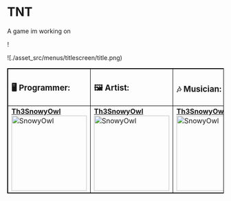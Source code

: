 # TNT
A game im working on
<!-- tuesdaynighttorment -->!
![./asset_src/menus/titlescreen/title.png)

<table style="width:100%; border: 1px solid black">
	<tr>
		<th style="text-align:left; border: 1px solid black"><h3>🖥 Programmer:</h3></th>
		<th style="text-align:left; border: 1px solid black"><h3>🖼 Artist:</h3></th>
		<th style="text-align:left; border: 1px solid black"><h3>🎶 Musician:</h3></th>
	</tr>
	<td style="border: 1px solid black">
		<a href='https://github.com/Th3SnowyOwl'><b>Th3SnowyOwl</b></a><br>
		<img src="https://avatars.githubusercontent.com/u/49002319?v=4" alt="SnowyOwl" width="175" height="175"/>
	</td>
		<!-- Dont remove the space in the next table, its there to space out the text. -->
	<td style="border: 1px solid black">
		<a href='https://github.com/Th3SnowyOwl'><b>Th3SnowyOwl</b></a><br>
		<img src="https://avatars.githubusercontent.com/u/49002319?v=4" alt="SnowyOwl" width="175" height="175"/>
	</td>
	<td style="border: 1px solid black">
		<a href='https://github.com/Th3SnowyOwl'><b>Th3SnowyOwl</b></a><br>
		<img src="https://avatars.githubusercontent.com/u/49002319?v=4" alt="SnowyOwl" width="175" height="175"/>
	</td>
</table>
